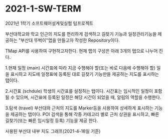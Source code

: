 # 2021-1-SW-TERM
2021년 1학기 소프트웨어설계및실험 텀프로젝트

부산대학교와 학교 인근의 지도를 편리하게 검색하고 길찾기 기능과 일정관리기능을 제공하는 "부산대 뚜벅이"앱을 만들고자 작성한 Repository이다.

TMap API를 사용하여 구현하고자한다. 현재 앱의 구성은 아래 3개의 탭으로 나누어 진다.

1.현재 일정 (main) 
  시간표에 따라 지금 수행해야 할(또는 바로 다음에 수행해야 할) 일을 표시하고 지도에 일정표에 등록된 대로 길찾기 기능만을 제공하는 지도를 표시하는 탭이다.

2.시간표 (schdule) 
  학생의 시간표를 설정하는 탭이다. 시간표는 임시적인 일정이 포함될 수 있으며, 시간표에 등록된 일정은 해당 시간이 되었을 때, 알림의 역할을 수행한다.

3.탐색 (travel) 
  부산대와 근처의 지도를 Marker등을 사용하여 상세하게 표시하는 기능을 제공하는 탭이다. POI 검색을 통해 각종 카테고리 별로 근처 상권을 표시하고, 빠른 길찾기(또는 빠른 임시일정 등록) 기능을 제공 한다.

사용된 부산대 내부 지도 그래프(2021-4-18일 기준)
